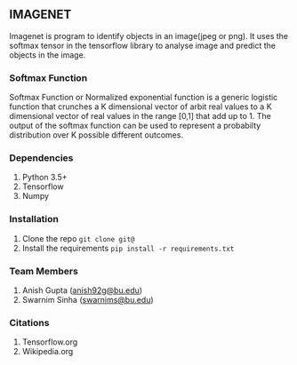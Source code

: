 ## IMAGENET

Imagenet is program to identify objects in an image(jpeg or png). 
It uses the softmax tensor in the tensorflow library to analyse 
image and predict the objects in the image.

### Softmax Function

Softmax Function or Normalized exponential function is a generic 
logistic function that crunches a K dimensional vector of arbit
real values to a K dimensional vector of real values in the 
range [0,1] that add up to 1. The output of the softmax function
can be used to represent a probabilty distribution over K possible
different outcomes.

### Dependencies

1. Python 3.5+
2. Tensorflow
3. Numpy

### Installation

1. Clone the repo `git clone git@`
2. Install the requirements `pip install -r requirements.txt`

### Team Members

1. Anish Gupta (anish92g@bu.edu)
2. Swarnim Sinha (swarnims@bu.edu)

### Citations

1. Tensorflow.org
2. Wikipedia.org